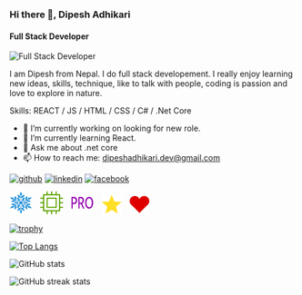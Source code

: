 ### Hi there 👋, Dipesh Adhikari
#### Full Stack Developer
![Full Stack Developer](https://arturssmirnovs.github.io/github-profile-readme-generator/images/banner.png)

I am Dipesh from Nepal. I do full stack developement. I really enjoy learning new ideas, skills, technique, like to talk with people, coding is passion and love to explore in nature.

Skills:  REACT / JS / HTML / CSS / C# / .Net Core

- 🔭 I’m currently working on looking for new role. 
- 🌱 I’m currently learning React. 
- 💬 Ask me about .net core 
- 📫 How to reach me: dipeshadhikari.dev@gmail.com 


[<img src='https://cdn.jsdelivr.net/npm/simple-icons@3.0.1/icons/github.svg' alt='github' height='40'>](https://github.com/Dipesh122)  [<img src='https://cdn.jsdelivr.net/npm/simple-icons@3.0.1/icons/linkedin.svg' alt='linkedin' height='40'>](https://www.linkedin.com/in/https://www.linkedin.com/in/dipesh-adhikari-a21853214//)  [<img src='https://cdn.jsdelivr.net/npm/simple-icons@3.0.1/icons/facebook.svg' alt='facebook' height='40'>](https://www.facebook.com/https://www.facebook.com/dipesh.adhikari.5283)  

<a href='https://archiveprogram.github.com/'><img src='https://raw.githubusercontent.com/acervenky/animated-github-badges/master/assets/acbadge.gif' width='40' height='40'></a> <a href='https://docs.github.com/en/developers'><img src='https://raw.githubusercontent.com/acervenky/animated-github-badges/master/assets/devbadge.gif' width='40' height='40'></a> <a href='https://github.com/pricing'><img src='https://raw.githubusercontent.com/acervenky/animated-github-badges/master/assets/pro.gif' width='40' height='40'></a> <a href='https://stars.github.com/'><img src='https://raw.githubusercontent.com/acervenky/animated-github-badges/master/assets/starbadge.gif' width='35' height='35'></a> <a href='https://docs.github.com/en/github/supporting-the-open-source-community-with-github-sponsors'><img src='https://raw.githubusercontent.com/acervenky/animated-github-badges/master/assets/sponsorbadge.gif' width='35' height='35'></a> 

[![trophy](https://github-profile-trophy.vercel.app/?username=Dipesh122)](https://github.com/ryo-ma/github-profile-trophy)

[![Top Langs](https://github-readme-stats.vercel.app/api/top-langs/?username=Dipesh122)](https://github.com/anuraghazra/github-readme-stats)

![GitHub stats](https://github-readme-stats.vercel.app/api?username=Dipesh122&show_icons=true&count_private=true)  

![GitHub streak stats](https://streak-stats.demolab.com/?user=Dipesh122)  

